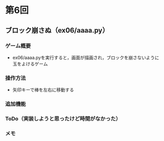 # 第6回
## ブロック崩さぬ（ex06/aaaa.py）
### ゲーム概要
- ex06/aaaa.pyを実行すると，画面が描画され，ブロックを崩さないように玉をよけるゲーム
### 操作方法
- 矢印キーで棒を左右に移動する
### 追加機能
### ToDo（実装しようと思ったけど時間がなかった）

### メモ